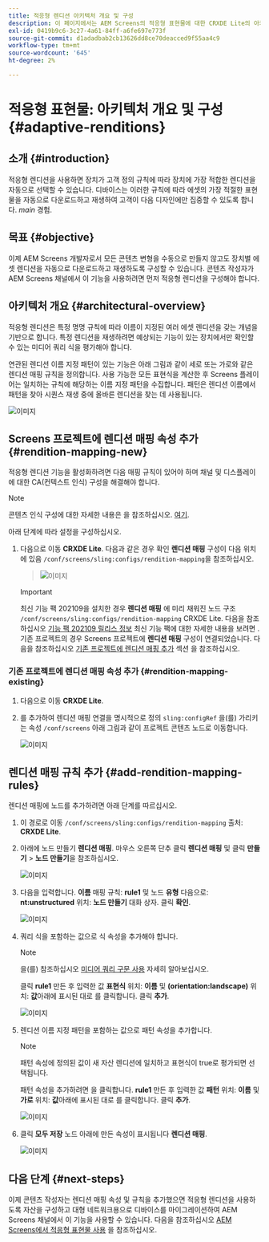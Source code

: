 ```yaml
---
title: 적응형 렌디션 아키텍처 개요 및 구성
description: 이 페이지에서는 AEM Screens의 적응형 표현물에 대한 CRXDE Lite의 아키텍처 개요 및 구성에 대해 설명합니다.
exl-id: 0419b9c6-3c27-4a61-84ff-a6fe697e773f
source-git-commit: d1adadbab2cb13626dd8ce70deacced9f55aa4c9
workflow-type: tm+mt
source-wordcount: '645'
ht-degree: 2%

---
```


# 적응형 표현물: 아키텍처 개요 및 구성 {#adaptive-renditions}

## 소개 {#introduction}

적응형 렌디션을 사용하면 장치가 고객 정의 규칙에 따라 장치에 가장 적합한 렌디션을 자동으로 선택할 수 있습니다. 디바이스는 이러한 규칙에 따라 에셋의 가장 적절한 표현물을 자동으로 다운로드하고 재생하여 고객이 다음 디자인에만 집중할 수 있도록 합니다. *main* 경험.

## 목표 {#objective}

이제 AEM Screens 개발자로서 모든 콘텐츠 변형을 수동으로 만들지 않고도 장치별 에셋 렌디션을 자동으로 다운로드하고 재생하도록 구성할 수 있습니다. 콘텐츠 작성자가 AEM Screens 채널에서 이 기능을 사용하려면 먼저 적응형 렌디션을 구성해야 합니다.

## 아키텍처 개요 {#architectural-overview}

적응형 렌디션은 특정 명명 규칙에 따라 이름이 지정된 여러 에셋 렌디션을 갖는 개념을 기반으로 합니다. 특정 렌디션을 재생하려면 예상되는 기능이 있는 장치에서만 확인할 수 있는 미디어 쿼리 식을 평가해야 합니다.

연관된 렌디션 이름 지정 패턴이 있는 기능은 아래 그림과 같이 세로 또는 가로와 같은 렌디션 매핑 규칙을 정의합니다. 사용 가능한 모든 표현식을 계산한 후 Screens 플레이어는 일치하는 규칙에 해당하는 이름 지정 패턴을 수집합니다. 패턴은 렌디션 이름에서 패턴을 찾아 시퀀스 재생 중에 올바른 렌디션을 찾는 데 사용됩니다.

![이미지](/help/user-guide/assets/adaptive-renditions/adaptive-renditions.png)

## Screens 프로젝트에 렌디션 매핑 속성 추가 {#rendition-mapping-new}

적응형 렌디션 기능을 활성화하려면 다음 매핑 규칙이 있어야 하며 채널 및 디스플레이에 대한 CA(컨텍스트 인식) 구성을 해결해야 합니다.

>[!NOTE]
>콘텐츠 인식 구성에 대한 자세한 내용은 을 참조하십시오. [여기](https://sling.apache.org/documentation/bundles/context-aware-configuration/context-aware-configuration.html).

아래 단계에 따라 설정을 구성하십시오.

1. 다음으로 이동 **CRXDE Lite**. 다음과 같은 경우 확인 **렌디션 매핑** 구성이 다음 위치에 있음 `/conf/screens/sling:configs/rendition-mapping`을 참조하십시오.

   >![이미지](/help/user-guide/assets/adaptive-renditions/mapping-rules1.png)

   >[!IMPORTANT]
   >최신 기능 팩 202109을 설치한 경우 **렌디션 매핑** 에 미리 채워진 노드 구조 `/conf/screens/sling:configs/rendition-mapping` CRXDE Lite. 다음을 참조하십시오 [기능 팩 202109 릴리스 정보](/help/user-guide/release-notes-fp-202109.md) 최신 기능 팩에 대한 자세한 내용을 보려면 .
   >기존 프로젝트의 경우 Screens 프로젝트에 **렌디션 매핑** 구성이 연결되었습니다. 다음을 참조하십시오 [기존 프로젝트에 렌디션 매핑 추가](#rendition-mapping-existing) 섹션 을 참조하십시오.

### 기존 프로젝트에 렌디션 매핑 속성 추가 {#rendition-mapping-existing}

1. 다음으로 이동 **CRXDE Lite**.

1. 를 추가하여 렌디션 매핑 연결을 명시적으로 정의 `sling:configRef` 을(를) 가리키는 속성 `/conf/screens` 아래 그림과 같이 프로젝트 콘텐츠 노드로 이동합니다.

   ![이미지](/help/user-guide/assets/adaptive-renditions/renditon-mapping2.png)


## 렌디션 매핑 규칙 추가 {#add-rendition-mapping-rules}

렌디션 매핑에 노드를 추가하려면 아래 단계를 따르십시오.

1. 이 경로로 이동 `/conf/screens/sling:configs/rendition-mapping` 출처: **CRXDE Lite**.

1. 아래에 노드 만들기 **렌디션 매핑**. 마우스 오른쪽 단추 클릭 **렌디션 매핑** 및 클릭 **만들기** > **노드 만들기**&#x200B;을 참조하십시오.

   ![이미지](/help/user-guide/assets/adaptive-renditions/add-node1.png)

1. 다음을 입력합니다. **이름** 매핑 규칙: **rule1** 및 노드 **유형** 다음으로: **nt:unstructured** 위치: **노드 만들기** 대화 상자. 클릭 **확인**.

   ![이미지](/help/user-guide/assets/adaptive-renditions/add-node2.png)


1. 쿼리 식을 포함하는 값으로 식 속성을 추가해야 합니다.

   >[!NOTE]
   >을(를) 참조하십시오 [미디어 쿼리 구문 사용](https://developer.mozilla.org/en-US/docs/Web/CSS/Media_Queries/Using_media_queries) 자세히 알아보십시오.

   클릭 **rule1** 만든 후 입력한 값 **표현식** 위치: **이름** 및 **(orientation:landscape)** 위치: **값**&#x200B;아래에 표시된 대로 를 클릭합니다. 클릭 **추가**.

   ![이미지](/help/user-guide/assets/adaptive-renditions/add-node3.png)

1. 렌디션 이름 지정 패턴을 포함하는 값으로 패턴 속성을 추가합니다.

   >[!NOTE]
   >패턴 속성에 정의된 값이 새 자산 렌디션에 일치하고 표현식이 true로 평가되면 선택됩니다.

   패턴 속성을 추가하려면 을 클릭합니다. **rule1** 만든 후 입력한 값 **패턴** 위치: **이름** 및 **가로** 위치: **값**&#x200B;아래에 표시된 대로 를 클릭합니다. 클릭 **추가**.

   ![이미지](/help/user-guide/assets/adaptive-renditions/add-node4.png)

1. 클릭 **모두 저장** 노드 아래에 만든 속성이 표시됩니다 **렌디션 매핑**.

   ![이미지](/help/user-guide/assets/adaptive-renditions/add-node5.png)


## 다음 단계 {#next-steps}

이제 콘텐츠 작성자는 렌디션 매핑 속성 및 규칙을 추가했으면 적응형 렌디션을 사용하도록 자산을 구성하고 대형 네트워크용으로 디바이스를 마이그레이션하여 AEM Screens 채널에서 이 기능을 사용할 수 있습니다. 다음을 참조하십시오 [AEM Screens에서 적응형 표현물 사용](/help/user-guide/using-adaptive-renditions.md) 을 참조하십시오.
